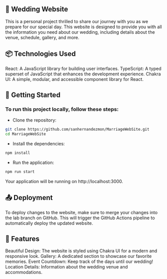 ## 💍 Wedding Website

This is a personal project thrilled to share our journey with you as we prepare for our special day. This website is designed to provide you with all the information you need about our wedding, including details about the venue, schedule, gallery, and more.

## 📦 Technologies Used

React: A JavaScript library for building user interfaces.
TypeScript: A typed superset of JavaScript that enhances the development experience.
Chakra UI: A simple, modular, and accessible component library for React.

## 🚀 Getting Started

### To run this project locally, follow these steps:

- Clone the repository:

```bash
git clone https://github.com/sanhernandezmon/MarriageWebSite.git
cd MarriageWebSite
```

- Install the dependencies:

```bash
npm install

```

- Run the application:

```bash
npm run start
```

Your application will be running on http://localhost:3000.

## 📤 Deployment

To deploy changes to the website, make sure to merge your changes into the lab branch on GitHub. This will trigger the GitHub Actions pipeline to automatically deploy the updated website.

## 🎨 Features

Beautiful Design: The website is styled using Chakra UI for a modern and responsive look.
Gallery: A dedicated section to showcase our favorite memories.
Event Countdown: Keep track of the days until our wedding!
Location Details: Information about the wedding venue and accommodations.
